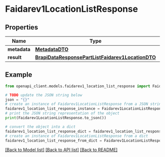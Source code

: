 # Faidarev1LocationListResponse


## Properties

Name | Type | Description | Notes
------------ | ------------- | ------------- | -------------
**metadata** | [**MetadataDTO**](MetadataDTO.md) |  | [optional] 
**result** | [**BrapiDataResponsePartListFaidarev1LocationDTO**](BrapiDataResponsePartListFaidarev1LocationDTO.md) |  | [optional] 

## Example

```python
from openapi_client.models.faidarev1_location_list_response import Faidarev1LocationListResponse

# TODO update the JSON string below
json = "{}"
# create an instance of Faidarev1LocationListResponse from a JSON string
faidarev1_location_list_response_instance = Faidarev1LocationListResponse.from_json(json)
# print the JSON string representation of the object
print(Faidarev1LocationListResponse.to_json())

# convert the object into a dict
faidarev1_location_list_response_dict = faidarev1_location_list_response_instance.to_dict()
# create an instance of Faidarev1LocationListResponse from a dict
faidarev1_location_list_response_from_dict = Faidarev1LocationListResponse.from_dict(faidarev1_location_list_response_dict)
```
[[Back to Model list]](../README.md#documentation-for-models) [[Back to API list]](../README.md#documentation-for-api-endpoints) [[Back to README]](../README.md)


